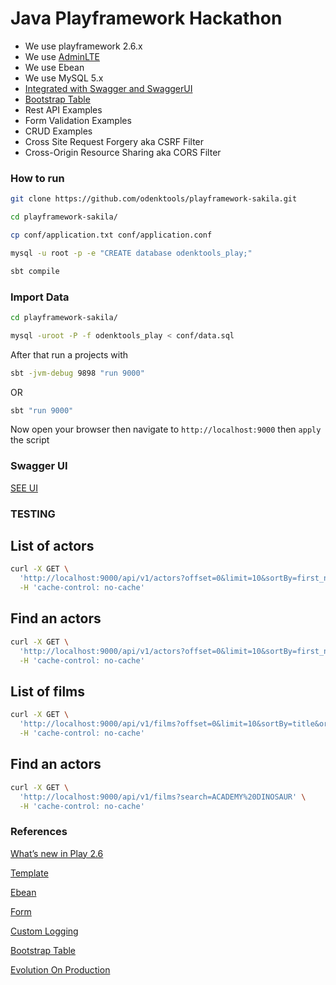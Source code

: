 # Java Playframework Hackathon

* We use playframework 2.6.x
* We use [AdminLTE](https://adminlte.io/)
* We use Ebean
* We use MySQL 5.x
* [Integrated with Swagger and SwaggerUI](https://swagger.io/)
* [Bootstrap Table](http://bootstrap-table.wenzhixin.net.cn/)
* Rest API Examples
* Form Validation Examples
* CRUD Examples
* Cross Site Request Forgery aka CSRF Filter
* Cross-Origin Resource Sharing aka CORS Filter

### How to run

```bash
git clone https://github.com/odenktools/playframework-sakila.git

cd playframework-sakila/

cp conf/application.txt conf/application.conf

mysql -u root -p -e "CREATE database odenktools_play;"

sbt compile
```

### Import Data

```bash
cd playframework-sakila/

mysql -uroot -P -f odenktools_play < conf/data.sql
```

After that run a projects with

```bash
sbt -jvm-debug 9898 "run 9000"
```

OR

```bash
sbt "run 9000"
```

Now open your browser then navigate to ```http://localhost:9000``` then ```apply``` the script

### Swagger UI

[SEE UI](http://localhost:9000/assets/lib/swagger-ui/index.html?/url=http://localhost:9000/api-docs)

### TESTING

List of actors
--------------

```bash
curl -X GET \
  'http://localhost:9000/api/v1/actors?offset=0&limit=10&sortBy=first_name&orderBy=asc' \
  -H 'cache-control: no-cache'
```

Find an actors
--------------

```bash
curl -X GET \
  'http://localhost:9000/api/v1/actors?offset=0&limit=10&sortBy=first_name&orderBy=asc&search=ADAM' \
  -H 'cache-control: no-cache'
```


List of films
--------------

```bash
curl -X GET \
  'http://localhost:9000/api/v1/films?offset=0&limit=10&sortBy=title&orderBy=asc' \
  -H 'cache-control: no-cache'
```

Find an actors
--------------

```bash
curl -X GET \
  'http://localhost:9000/api/v1/films?search=ACADEMY%20DINOSAUR' \
  -H 'cache-control: no-cache'
```

### References

[What’s new in Play 2.6](https://www.playframework.com/documentation/2.6.x/Highlights26)

[Template](https://www.playframework.com/documentation/2.6.x/JavaTemplates)

[Ebean](https://www.playframework.com/documentation/2.6.x/JavaEbean)

[Form](https://www.playframework.com/documentation/2.6.x/JavaForms)

[Custom Logging](https://www.playframework.com/documentation/2.6.x/SettingsLogger)

[Bootstrap Table](http://bootstrap-table.wenzhixin.net.cn/)

[Evolution On Production](https://stackoverflow.com/a/20840401)
